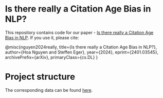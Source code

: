 # Is there really a Citation Age Bias in NLP?

This repository contains code for our paper - [Is there really a Citation Age Bias in NLP](https://arxiv.org/abs/2401.03545). If you use it, please cite:

@misc{nguyen2024really,
      title={Is there really a Citation Age Bias in NLP?}, 
      author={Hoa Nguyen and Steffen Eger},
      year={2024},
      eprint={2401.03545},
      archivePrefix={arXiv},
      primaryClass={cs.DL}
}

# Project structure


The corresponding data can be found [here](https://drive.google.com/drive/folders/1k0GOvi9-m5Hrs4EO6O6iuskJOV7Oq5cl?usp=sharing).  

